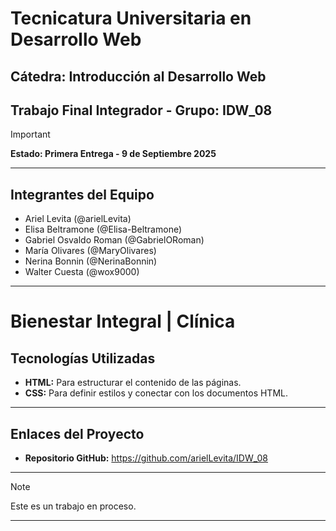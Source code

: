 # Tecnicatura Universitaria en Desarrollo Web

## Cátedra: Introducción al Desarrollo Web
## Trabajo Final Integrador - Grupo: IDW_08

> [!IMPORTANT]
**Estado: Primera Entrega - 9 de Septiembre 2025**

---

## Integrantes del Equipo

- Ariel Levita (@arielLevita)
- Elisa Beltramone (@Elisa-Beltramone)
- Gabriel Osvaldo Roman (@GabrielORoman)
- María Olivares (@MaryOlivares)
- Nerina Bonnin (@NerinaBonnin)
- Walter Cuesta (@wox9000)

---

# Bienestar Integral | Clínica

## Tecnologías Utilizadas

- **HTML:** Para estructurar el contenido de las páginas.
- **CSS:** Para definir estilos y conectar con los documentos HTML.

---

## Enlaces del Proyecto

- **Repositorio GitHub:** https://github.com/arielLevita/IDW_08

---
> [!NOTE]
> Este es un trabajo en proceso.
---